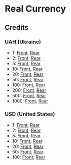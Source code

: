 # Real Currency

## Credits

### UAH (Ukraine)

- 1: [Front](https://commons.wikimedia.org/wiki/File:1_2006_a.jpg), [Rear](https://commons.wikimedia.org/wiki/File:1_2006_r.jpg)
- 2: [Front](https://commons.wikimedia.org/wiki/File:2_2004_a.jpg), [Rear](https://commons.wikimedia.org/wiki/File:2_2004_r.jpg)
- 5: [Front](https://commons.wikimedia.org/wiki/File:5_Ukrainian_hryvnia_in_2004_Obverse.jpg), [Rear](https://commons.wikimedia.org/wiki/File:UABone2004_5uah_r.jpg)
- 10: [Front](https://commons.wikimedia.org/wiki/File:10UAH2015avers.jpg), [Rear](https://commons.wikimedia.org/wiki/File:10UAH2015revers.jpg)
- 20: [Front](https://commons.wikimedia.org/wiki/File:UAH20-2018-A.png), [Rear](https://commons.wikimedia.org/wiki/File:UAH20-2018-R.png)
- 50: [Front](https://commons.wikimedia.org/wiki/File:50-uah-2019-1.png), [Rear](https://commons.wikimedia.org/wiki/File:50-uah-2019-2.png)
- 100: [Front](https://commons.wikimedia.org/wiki/File:100_гривень,_2015_01.jpg), [Rear](https://commons.wikimedia.org/wiki/File:100_гривень,_2015_02.jpg)
- 200: [Front](https://commons.wikimedia.org/wiki/File:200-uah-2020-1.png), [Rear](https://commons.wikimedia.org/wiki/File:200-uah-2020-2.png)
- 500: [Front](https://commons.wikimedia.org/wiki/File:500_гривень_2015_року_(новий_зразок)_аверс.jpg), [Rear](https://commons.wikimedia.org/wiki/File:500_гривень_2015_року_(новий_зразок)_реверс.jpg)
- 1000: [Front](https://commons.wikimedia.org/wiki/File:1000_гривень_2019_аверс.jpg), [Rear](https://commons.wikimedia.org/wiki/File:1000_гривень_2019_реверс.jpg)

### USD (United States)

- 1: [Front](https://commons.wikimedia.org/wiki/File:US_one_dollar_bill,_obverse,_series_2009.jpg), [Rear](https://commons.wikimedia.org/wiki/File:US_one_dollar_bill,_reverse,_series_2009.jpg)
- 2: [Front](https://commons.wikimedia.org/wiki/File:US_$2_obverse.jpg), [Rear](https://commons.wikimedia.org/wiki/File:US_$2_reverse.jpg)
- 5: [Front](https://commons.wikimedia.org/wiki/File:US_$5_Series_2006_obverse.jpg), [Rear](https://commons.wikimedia.org/wiki/File:US_$5_Series_2006_reverse.jpg)
- 10: [Front](https://commons.wikimedia.org/wiki/File:US10dollarbill-Series_2004A.jpg), [Rear](https://commons.wikimedia.org/wiki/File:US_$10_Series_2004_reverse.jpg)
- 20: [Front](https://commons.wikimedia.org/wiki/File:US20-front.jpg), [Rear](https://commons.wikimedia.org/wiki/File:US20-back.jpg)
- 50: [Front](https://commons.wikimedia.org/wiki/File:50_USD_Series_2004_Note_Front.jpg), [Rear](https://commons.wikimedia.org/wiki/File:50_USD_Series_2004_Note_Back.jpg)
- 100: [Front](https://commons.wikimedia.org/wiki/File:Obverse_of_the_series_2009_$100_Federal_Reserve_Note.jpg), [Rear](https://commons.wikimedia.org/wiki/File:New100back.jpg)